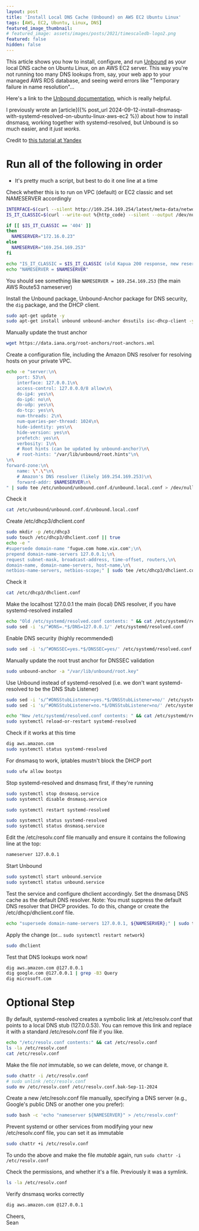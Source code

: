 ```yaml
---
layout: post
title: 'Install Local DNS Cache (Unbound) on AWS EC2 Ubuntu Linux'
tags: [AWS, EC2, Ubuntu, Linux, DNS]
featured_image_thumbnail:
# featured_image: assets/images/posts/2021/timescaledb-logo2.png
featured: false
hidden: false
---
```

This article shows you how to install, configure, and run [Unbound](https://unbound.docs.nlnetlabs.nl/en/latest/) as your local DNS cache on Ubuntu Linux, on an AWS EC2 server. This way you're not running too many DNS lookups from, say, your web app to your managed AWS RDS database, and seeing weird errors like "Temporary failure in name resolution"...

Here's a link to the [Unbound documentation](https://unbound.docs.nlnetlabs.nl/en/latest/), which is really helpful.

I previously wrote an [article]({% post_url 2024-09-12-install-dnsmasq-with-systemd-resolved-on-ubuntu-linux-aws-ec2 %}) about how to install dnsmasq, working together with systemd-resolved, but Unbound is so much easier, and it *just works*.

Credit to [this tutorial at Yandex](https://yandex.cloud/en/docs/tutorials/infrastructure-management/local-dns-cache)

# Run all of the following in order 
* It's pretty much a script, but best to do it one line at a time

Check whether this is to run on VPC (default) or EC2 classic and set NAMESERVER accordingly
```bash
INTERFACE=$(curl --silent http://169.254.169.254/latest/meta-data/network/interfaces/macs/ | head -n1)
IS_IT_CLASSIC=$(curl --write-out %{http_code} --silent --output /dev/null http://169.254.169.254/latest/meta-data/network/interfaces/macs/${INTERFACE}/vpc-id)

if [[ $IS_IT_CLASSIC == '404' ]]
then
  NAMESERVER="172.16.0.23"
else
  NAMESERVER="169.254.169.253"
fi

echo "IS_IT_CLASSIC = $IS_IT_CLASSIC (old Kapua 200 response, new reserved instance, 401)"
echo "NAMESERVER = $NAMESERVER"
```

You should see something like `NAMESERVER = 169.254.169.253` (the main AWS Route53 nameserver)

Install the Unbound package, Unbound-Anchor package for DNS security, the `dig` package, and the DHCP client.
```bash
sudo apt-get update -y
sudo apt-get install unbound unbound-anchor dnsutils isc-dhcp-client -y
```

Manually update the trust anchor
```bash
wget https://data.iana.org/root-anchors/root-anchors.xml
```

Create a configuration file, including the Amazon DNS resolver for resolving hosts on your private VPC.
```bash
echo -e "server:\n\
    port: 53\n\
    interface: 127.0.0.1\n\
    access-control: 127.0.0.0/8 allow\n\
    do-ip4: yes\n\
    do-ip6: no\n\
    do-udp: yes\n\
    do-tcp: yes\n\
    num-threads: 2\n\
    num-queries-per-thread: 1024\n\
    hide-identity: yes\n\
    hide-version: yes\n\
    prefetch: yes\n\
    verbosity: 1\n\
    # Root hints (can be updated by unbound-anchor)\n\
    # root-hints: "/var/lib/unbound/root.hints"\n\
\n\
forward-zone:\n\
    name: \".\"\n\
    # Amazon's DNS resolver (likely 169.254.169.253)\n\
    forward-addr: $NAMESERVER\n\
" | sudo tee /etc/unbound/unbound.conf.d/unbound.local.conf > /dev/null
```

Check it
```bash
cat /etc/unbound/unbound.conf.d/unbound.local.conf
```

Create /etc/dhcp3/dhclient.conf
```bash
sudo mkdir -p /etc/dhcp3
sudo touch /etc/dhcp3/dhclient.conf || true
echo -e "
#supersede domain-name "fugue.com home.vix.com";\n\
prepend domain-name-servers 127.0.0.1;\n\
request subnet-mask, broadcast-address, time-offset, routers,\n\
domain-name, domain-name-servers, host-name,\n\
netbios-name-servers, netbios-scope;" | sudo tee /etc/dhcp3/dhclient.conf > /dev/null
```

Check it
```bash
cat /etc/dhcp3/dhclient.conf
```

Make the localhost 127.0.0.1 the main (local) DNS resolver, if you have systemd-resolved installed
```bash
echo "Old /etc/systemd/resolved.conf contents: " && cat /etc/systemd/resolved.conf
sudo sed -i 's/^#DNS=.*$/DNS=127.0.0.1/' /etc/systemd/resolved.conf
```

Enable DNS security (highly recommended)
```bash
sudo sed -i 's/^#DNSSEC=yes.*$/DNSSEC=yes/' /etc/systemd/resolved.conf
```

Manually update the root trust anchor for DNSSEC validation
```bash
sudo unbound-anchor -a "/var/lib/unbound/root.key"
```

Use Unbound instead of systemd-resolved (i.e. we don't want systemd-resolved to be the DNS Stub Listener)
```bash
sudo sed -i 's/^#DNSStubListener=yes.*$/DNSStubListener=no/' /etc/systemd/resolved.conf
sudo sed -i 's/^#DNSStubListener=no.*$/DNSStubListener=no/' /etc/systemd/resolved.conf

echo "New /etc/systemd/resolved.conf contents: " && cat /etc/systemd/resolved.conf
sudo systemctl reload-or-restart systemd-resolved
```

Check if it works at this time
```bash
dig aws.amazon.com
sudo systemctl status systemd-resolved
```

For dnsmasq to work, iptables mustn't block the DHCP port
```bash
sudo ufw allow bootps
```

Stop systemd-resolved and dnsmasq first, if they're running
```bash
sudo systemctl stop dnsmasq.service
sudo systemctl disable dnsmasq.service

sudo systemctl restart systemd-resolved

sudo systemctl status systemd-resolved
sudo systemctl status dnsmasq.service
```

Edit the /etc/resolv.conf file manually and ensure it contains the following line at the top:
```bash
nameserver 127.0.0.1
```

Start Unbound
```bash
sudo systemctl start unbound.service
sudo systemctl status unbound.service
```

Test the service and configure dhclient accordingly.
Set the dnsmasq DNS cache as the default DNS resolver.
Note: You must suppress the default DNS resolver that DHCP provides.
To do this, change or create the /etc/dhcp/dhclient.conf file.
```bash
echo "supersede domain-name-servers 127.0.0.1, ${NAMESERVER};" | sudo tee /etc/dhcp/dhclient.conf > /dev/null 
```

Apply the change (or… `sudo systemctl restart network`)
```bash
sudo dhclient
```

Test that DNS lookups work now!
```bash
dig aws.amazon.com @127.0.0.1
dig google.com @127.0.0.1 | grep -B3 Query
dig microsoft.com
```

# Optional Step

By default, systemd-resolved creates a symbolic link at /etc/resolv.conf that points to a local DNS stub (127.0.0.53). You can remove this link and replace it with a standard /etc/resolv.conf file if you like.
```bash
echo "/etc/resolv.conf contents:" && cat /etc/resolv.conf
ls -la /etc/resolv.conf
cat /etc/resolv.conf
```

Make the file *not* immutable, so we can delete, move, or change it.
```bash
sudo chattr -i /etc/resolv.conf
# sudo unlink /etc/resolv.conf 
sudo mv /etc/resolv.conf /etc/resolv.conf.bak-Sep-11-2024
```

Create a new /etc/resolv.conf file manually, specifying a DNS server (e.g., Google's public DNS or another one you prefer):
```bash
sudo bash -c 'echo "nameserver ${NAMESERVER}" > /etc/resolv.conf'
```

Prevent systemd or other services from modifying your new /etc/resolv.conf file, you can set it as immutable
```bash
sudo chattr +i /etc/resolv.conf
```

To undo the above and make the file *mutable* again, run `sudo chattr -i /etc/resolv.conf`

Check the permissions, and whether it's a file. Previously it was a symlink.
```bash
ls -la /etc/resolv.conf
```

Verify dnsmasq works correctly
```bash
dig aws.amazon.com @127.0.0.1
```

Cheers, <br>
Sean
